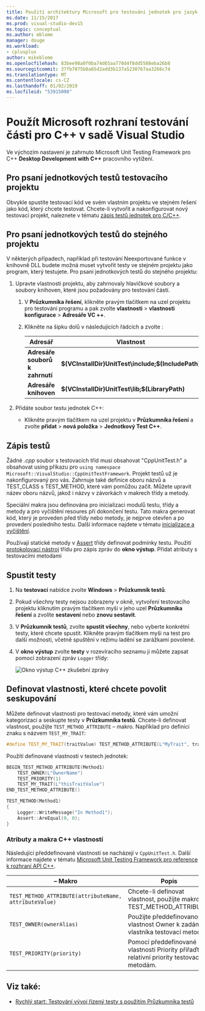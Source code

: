 ```yaml
---
title: Použití architektury Microsoft pro testování jednotek pro jazyk C++
ms.date: 11/15/2017
ms.prod: visual-studio-dev15
ms.topic: conceptual
ms.author: mblome
manager: douge
ms.workload:
- cplusplus
author: mikeblome
ms.openlocfilehash: 83bee98a0f0ba74d65aa770d4f8dd5588eba26b8
ms.sourcegitcommit: 37fb7075b0a65d2add3b137a5230767aa3266c74
ms.translationtype: MT
ms.contentlocale: cs-CZ
ms.lasthandoff: 01/02/2019
ms.locfileid: "53915098"
---
```

# <a name="use-the-microsoft-unit-testing-framework-for-c-in-visual-studio"></a>Použít Microsoft rozhraní testování části pro C++ v sadě Visual Studio

Ve výchozím nastavení je zahrnuto Microsoft Unit Testing Framework pro C++ **Desktop Development with C++** pracovního vytížení.

##  <a name="separate_project"></a> Pro psaní jednotkových testů testovacího projektu

Obvykle spustíte testovací kód ve svém vlastním projektu ve stejném řešení jako kód, který chcete testovat. Chcete-li vytvořit a nakonfigurovat nový testovací projekt, naleznete v tématu [zápis testů jednotek pro C/C++](writing-unit-tests-for-c-cpp.md).

##  <a name="same_project"></a> Pro psaní jednotkových testů do stejného projektu

V některých případech, například při testování Neexportované funkce v knihovně DLL budete možná muset vytvořit testy ve stejném projektu jako program, který testujete. Pro psaní jednotkových testů do stejného projektu:

1. Upravte vlastnosti projektu, aby zahrnovaly hlavičkové soubory a soubory knihoven, které jsou požadovány pro testování částí.

   1. V **Průzkumníka řešení**, klikněte pravým tlačítkem na uzel projektu pro testování programu a pak zvolte **vlastnosti** > **vlastnosti konfigurace**  >  **Adresáře VC ++**.

   2. Klikněte na šipku dolů v následujících řádcích a zvolte **<Edit>** :


      | Adresář | Vlastnost |
      |-| - |
      | **Adresáře souborů k zahrnutí** | **$(VCInstallDir)UnitTest\include;$(IncludePath)** |
      | **Adresáře knihoven** | **$(VCInstallDir)UnitTest\lib;$(LibraryPath)** |


2. Přidáte soubor testu jednotek C++:

   -   Klikněte pravým tlačítkem na uzel projektu v **Průzkumníka řešení** a zvolte **přidat** > **nová položka** > **Jednotkový Test C++**.

## <a name="write-the-tests"></a>Zápis testů

Žádné *.cpp* soubor s testovacích tříd musí obsahovat "CppUnitTest.h" a obsahovat using příkazu pro `using namespace Microsoft::VisualStudio::CppUnitTestFramework`. Projekt testů už je nakonfigurovaný pro vás. Zahrnuje také definice oboru názvů a TEST_CLASS s TEST_METHOD, které vám pomůžou začít. Můžete upravit název oboru názvů, jakož i názvy v závorkách v makrech třídy a metody.

Speciální makra jsou definována pro inicializaci modulů testu, třídy a metody a pro vyčištění resoures při dokončení testu. Tato makra generovat kód, který je proveden před třídy nebo metody, je nejprve otevřen a po provedení posledního testu. Další informace najdete v tématu [inicializace a vyčištění](microsoft-visualstudio-testtools-cppunittestframework-api-reference.md#Initialize_and_cleanup).

Používají statické metody v [Assert](microsoft-visualstudio-testtools-cppunittestframework-api-reference.md#general_asserts) třídy definovat podmínky testu. Použití [protokolovací nástroj](microsoft-visualstudio-testtools-cppunittestframework-api-reference.md#logger) třídu pro zápis zpráv do **okno výstup**. Přidat atributy s testovacími metodami

## <a name="run-the-tests"></a>Spustit testy

1. Na **testovací** nabídce zvolte **Windows** > **Průzkumník testů**.
2. Pokud všechny testy nejsou zobrazeny v okně, vytvoření testovacího projektu kliknutím pravým tlačítkem myši v jeho uzel **Průzkumníka řešení** a zvolíte **sestavení** nebo **znovu sestavit**.

3. V **Průzkumník testů**, zvolte **spustit všechny**, nebo vyberte konkrétní testy, které chcete spustit. Klikněte pravým tlačítkem myši na test pro další možnosti, včetně spuštění v režimu ladění se zarážkami povolené.
4. V **okno výstup** zvolte **testy** v rozevíracího seznamu ji můžete zapsat pomocí zobrazení zpráv `Logger` třídy:

   ![Okno výstup C++ zkušební zprávy](media/cpp-test-output-window.png)

## <a name="define-traits-to-enable-grouping"></a>Definovat vlastnosti, které chcete povolit seskupování

Můžete definovat vlastnosti pro testovací metody, které vám umožní kategorizaci a seskupte testy v **Průzkumníka testů**. Chcete-li definovat vlastnost, použijte `TEST_METHOD_ATTRIBUTE` – makro. Například pro definici znaku s názvem `TEST_MY_TRAIT`:

```cpp
#define TEST_MY_TRAIT(traitValue) TEST_METHOD_ATTRIBUTE(L"MyTrait", traitValue)
```

 Použití definované vlastnosti v testech jednotek:

```cpp
BEGIN_TEST_METHOD_ATTRIBUTE(Method1)
    TEST_OWNER(L"OwnerName")
    TEST_PRIORITY(1)
    TEST_MY_TRAIT(L"thisTraitValue")
END_TEST_METHOD_ATTRIBUTE()

TEST_METHOD(Method1)
{
    Logger::WriteMessage("In Method1");
    Assert::AreEqual(0, 0);
}
```

### <a name="c-trait-attribute-macros"></a>Atributy a makra C++ vlastností

Následující předdefinované vlastnosti se nacházejí v `CppUnitTest.h`. Další informace najdete v tématu [Microsoft Unit Testing Framework pro reference k rozhraní API C++](microsoft-visualstudio-testtools-cppunittestframework-api-reference.md).

|– Makro|Popis|
|-|-----------------|
|`TEST_METHOD_ATTRIBUTE(attributeName, attributeValue)`|Chcete-li definovat vlastnost, použijte makro TEST_METHOD_ATTRIBUTE.|
|`TEST_OWNER(ownerAlias)`|Použijte předdefinovanou vlastnost Owner k zadání vlastníka testovací metody.|
|`TEST_PRIORITY(priority)`|Pomocí předdefinované vlastnosti Priority přiřaďte relativní priority testovacím metodám.|

## <a name="see-also"></a>Viz také:

- [Rychlý start: Testování vývoj řízený testy s použitím Průzkumníka testů](../test/quick-start-test-driven-development-with-test-explorer.md)
